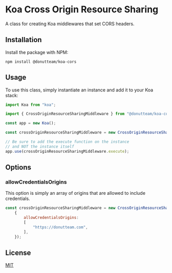 # Koa Cross Origin Resource Sharing
A class for creating Koa middlewares that set CORS headers.

## Installation
Install the package with NPM:

```
npm install @donutteam/koa-cors
```

## Usage
To use this class, simply instantiate an instance and add it to your Koa stack:

```js
import Koa from "koa";

import { CrossOriginResourceSharingMiddleware } from "@donutteam/koa-cors";

const app = new Koa();

const crossOriginResourceSharingMiddleware = new CrossOriginResourceSharingMiddleware();

// Be sure to add the execute function on the instance
// and NOT the instance itself
app.use(crossOriginResourceSharingMiddleware.execute);
```

## Options
### allowCredentialsOrigins
This option is simply an array of origins that are allowed to include credentials.

```js
const crossOriginResourceSharingMiddleware = new CrossOriginResourceSharingMiddleware(
	{
		allowCredentialsOrigins:
		[
			"https://donutteam.com",
		],
	});
```

## License
[MIT](https://github.com/donutteam/koa-cors/blob/main/LICENSE.md)